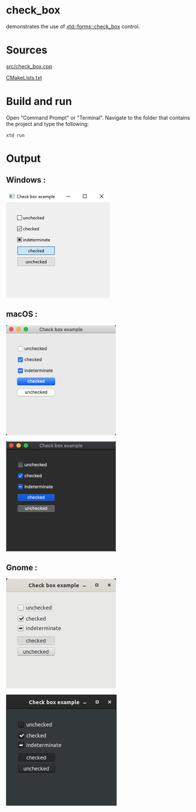 # check_box

demonstrates the use of [xtd::forms::check_box](../../../src/xtd_forms/include/xtd/forms/check_box.hpp) control.

# Sources

[src/check_box.cpp](src/check_box.cpp)

[CMakeLists.txt](CMakeLists.txt)

# Build and run

Open "Command Prompt" or "Terminal". Navigate to the folder that contains the project and type the following:

```shell
xtd run
```

# Output

## Windows :

![Screenshot](../../../docs/pictures/examples/check_box_w.png)

## macOS :

![Screenshot](../../../docs/pictures/examples/check_box_m.png)

![Screenshot](../../../docs/pictures/examples/check_box_md.png)

## Gnome :

![Screenshot](../../../docs/pictures/examples/check_box_g.png)

![Screenshot](../../../docs/pictures/examples/check_box_gd.png)

